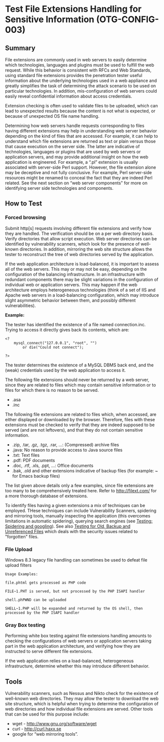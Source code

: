 # Test File Extensions Handling for Sensitive Information (OTG-CONFIG-003)


## Summary
File extensions are commonly used in web servers to easily determine which technologies, languages and plugins must be used to fulfill the web request. While this behavior is consistent with RFCs and Web Standards, using standard file extensions provides the penetration tester useful information about the underlying technologies used in a web appliance and greatly simplifies the task of determining the attack scenario to be used on particular technologies. In addition, mis-configuration of web servers could easily reveal confidential information about access credentials.


Extension checking is often used to validate files to be uploaded, which can lead to unexpected results because the content is not what is expected, or because of unexpected OS file name handling.


Determining how web servers handle requests corresponding to files having different extensions may help in understanding web server behavior depending on the kind of files that are accessed. For example, it can help to understand which file extensions are returned as text or plain versus those that cause execution on the server side. The latter are indicative of technologies, languages or plugins that are used by web servers or application servers, and may provide additional insight on how the web application is engineered. For example, a “.pl” extension is usually associated with server-side Perl support. However, the file extension alone may be deceptive and not fully conclusive. For example, Perl server-side resources might be renamed to conceal the fact that they are indeed Perl related. See the next section on “web server components” for more on identifying server side technologies and components.

## How to Test
### Forced browsing

Submit http[s] requests involving different file extensions and verify how they are handled. The verification should be on a per web directory basis. Verify directories that allow script execution. Web server directories can be identified by vulnerability scanners, which look for the presence of well-known directories. In addition, mirroring the web site structure allows the tester to reconstruct the tree of web directories served by the application.


If the web application architecture is load-balanced, it is important to assess all of the web servers. This may or may not be easy, depending on the configuration of the balancing infrastructure. In an infrastructure with redundant components there may be slight variations in the configuration of individual web or application servers. This may happen if the web architecture employs heterogeneous technologies (think of a set of IIS and Apache web servers in a load-balancing configuration, which may introduce slight asymmetric behavior between them, and possibly different vulnerabilities).


**Example:**

The tester has identified the existence of a file named connection.inc. Trying to access it directly gives back its contents, which are:

```
<?
   	mysql_connect("127.0.0.1", "root", "")
        or die("Could not connect");

?>
```


The tester determines the existence of a MySQL DBMS back end, and the (weak) credentials used by the web application to access it.


The following file extensions should never be returned by a web server, since they are related to files which may contain sensitive information or to files for which there is no reason to be served.

* .asa
* .inc


The following file extensions are related to files which, when accessed, are either displayed or downloaded by the browser. Therefore, files with these extensions must be checked to verify that they are indeed supposed to be served (and are not leftovers), and that they do not contain sensitive information.

* .zip, .tar, .gz, .tgz, .rar, ...: (Compressed) archive files
* .java: No reason to provide access to Java source files
* .txt: Text files
* .pdf: PDF documents
* .doc, .rtf, .xls, .ppt, ...: Office documents
* .bak, .old and other extensions indicative of backup files (for example: ~ for Emacs backup files)


The list given above details only a few examples, since file extensions are too many to be comprehensively treated here. Refer to http://filext.com/ for a more thorough database of extensions.


To identify files having a given extensions a mix of techniques can be employed. THese techniques can include Vulnerability Scanners, spidering and mirroring tools, manually inspecting the application (this overcomes limitations in automatic spidering), querying search engines (see [Testing: Spidering and googling](https://www.owasp.org/index.php/Testing:_Spidering_and_googling)). See also [Testing for Old, Backup and Unreferenced Files](https://www.owasp.org/index.php/Testing_for_Old,_Backup_and_Unreferenced_Files_%28OWASP-CM-006%29) which deals with the security issues related to "forgotten" files.


### File Upload

Windows 8.3 legacy file handling can sometimes be used to defeat file upload filters

```
Usage Examples:

file.phtml gets processed as PHP code

FILE~1.PHT is served, but not processed by the PHP ISAPI handler

shell.phPWND can be uploaded

SHELL~1.PHP will be expanded and returned by the OS shell, then processed by the PHP ISAPI handler
```


### Gray Box testing

Performing white box testing against file extensions handling amounts to checking the configurations of web servers or application servers taking part in the web application architecture, and verifying how they are instructed to serve different file extensions.


If the web application relies on a load-balanced, heterogeneous infrastructure, determine whether this may introduce different behavior.


## Tools

Vulnerability scanners, such as Nessus and Nikto check for the existence of well-known web directories. They may allow the tester to download the web site structure, which is helpful when trying to determine the configuration of web directories and how individual file extensions are served. Other tools that can be used for this purpose include:
* wget - http://www.gnu.org/software/wget
* curl - http://curl.haxx.se
* google for “web mirroring tools”.
